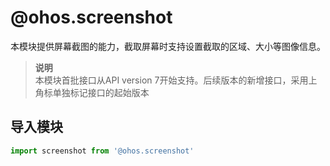 # @ohos.screenshot    
本模块提供屏幕截图的能力，截取屏幕时支持设置截取的区域、大小等图像信息。  
> **说明**   
>本模块首批接口从API version 7开始支持。后续版本的新增接口，采用上角标单独标记接口的起始版本  
  
## 导入模块  
  
```js    
import screenshot from '@ohos.screenshot'    
```  
